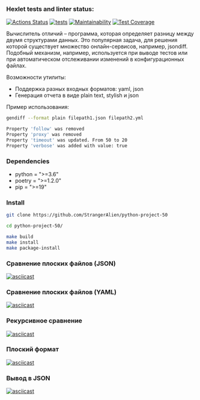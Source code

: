 ### Hexlet tests and linter status:
[![Actions Status](https://github.com/StrangerAlien/python-project-50/actions/workflows/hexlet-check.yml/badge.svg)](https://github.com/StrangerAlien/python-project-50/actions)
[![tests](https://github.com/StrangerAlien/python-project-50/actions/workflows/tests.yml/badge.svg)](https://github.com/StrangerAlien/python-project-50/actions/workflows/tests.yml)
[![Maintainability](https://api.codeclimate.com/v1/badges/e27e483496124fd2498e/maintainability)](https://codeclimate.com/github/StrangerAlien/python-project-50/maintainability)
[![Test Coverage](https://api.codeclimate.com/v1/badges/e27e483496124fd2498e/test_coverage)](https://codeclimate.com/github/StrangerAlien/python-project-50/test_coverage)

Вычислитель отличий – программа, которая определяет разницу между двумя структурами данных. Это популярная задача, для решения которой существует множество онлайн-сервисов, например, jsondiff. Подобный механизм, например, используется при выводе тестов или при автоматическом отслеживании изменений в конфигурационных файлах.

Возможности утилиты:

- Поддержка разных входных форматов: yaml, json
- Генерация отчета в виде plain text, stylish и json

Пример использования:

```bash
gendiff --format plain filepath1.json filepath2.yml

Property 'follow' was removed
Property 'proxy' was removed
Property 'timeout' was updated. From 50 to 20
Property 'verbose' was added with value: true
```

### Dependencies

- python = ">=3.6"
- poetry = ">=1.2.0"
- pip = ">=19"

### Install

```bash
git clone https://github.com/StrangerAlien/python-project-50

cd python-project-50/

make build
make install
make package-install
```

### Сравнение плоских файлов (JSON)
[![asciicast](https://asciinema.org/a/G39xeFtm6yjpt7nfGtkSJ3Uh4.svg)](https://asciinema.org/a/G39xeFtm6yjpt7nfGtkSJ3Uh4)<br>

### Сравнение плоских файлов (YAML)
[![asciicast](https://asciinema.org/a/fU2LFWBKRaLGwC4IL1VVYMomr.svg)](https://asciinema.org/a/fU2LFWBKRaLGwC4IL1VVYMomr)<br>

### Рекурсивное сравнение
[![asciicast](https://asciinema.org/a/wPiO41uTeWzSVrUI3P7AuvzEs.svg)](https://asciinema.org/a/wPiO41uTeWzSVrUI3P7AuvzEs)<br>

### Плоский формат
[![asciicast](https://asciinema.org/a/FrzWB0KL6BbEYJBzOZfJyEC0T.svg)](https://asciinema.org/a/FrzWB0KL6BbEYJBzOZfJyEC0T)<br>

### Вывод в JSON
[![asciicast](https://asciinema.org/a/Fgq1xmMwr7iVx7hyGzmBcFh3T.svg)](https://asciinema.org/a/Fgq1xmMwr7iVx7hyGzmBcFh3T)<br>
